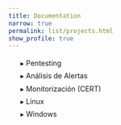 ```yaml
---
title: Documentation
narrow: true
permalink: list/projects.html
show_profile: true
---
```




<style>
	#menu * { list-style:none;}
	#menu li{ line-height:180%;}
	#menu li a{color:#222; text-decoration:none;}
	#menu li a:before{ content:"\025b8"; color:#ddd; margin-right:4px;}
	#menu input[name="list"] {
	    position: absolute;
	    left: -1000em;
	    }
	#menu label:before{ content:"\025b8"; margin-right:4px;}
	#menu input:checked ~ label:before{ content:"\025be";}
	#menu .interior{display: none;}
	#menu input:checked ~ ul{display:block;}
</style>


<ul id="menu">
   <li><input type="checkbox" name="list" id="nivel1-1"><label for="nivel1-1">Pentesting</label>
   <ul class="interior">

<div markdown="1">

{% assign pentesting = site.pages | where_exp: "item" , "item.path contains 'pentesting'"%}

{% for item in pentesting %}

- [{{item.title }}]({{item.url}})

{% endfor %}

</div>
	</ul>
   <li><input type="checkbox" name="list" id="nivel1-2"><label for="nivel1-2">Análisis de Alertas</label>
   <ul class="interior">

<div markdown="1">

{% assign analisisAlertas = site.pages | where_exp: "item" , "item.path contains 'analisisAlertas'"%}

{% for item in analisisAlertas %}

- [{{item.title }}]({{item.url}})

{% endfor %}

</div>
	</ul>
	<li><input type="checkbox" name="list" id="nivel1-3"><label for="nivel1-3">Monitorización (CERT)</label>
	   <ul class="interior">

<div markdown="1">

{% assign monitorizacion = site.pages | where_exp: "item" , "item.path contains 'monitorizacion'"%}

{% for item in monitorizacion %}

- [{{item.title }}]({{item.url}})

{% endfor %}

</div>
	</ul>
	<li><input type="checkbox" name="list" id="nivel1-4"><label for="nivel1-4">Linux</label>
	   <ul class="interior">

<div markdown="1">

{% assign linux = site.pages | where_exp: "item" , "item.path contains 'linux'"%}

{% for item in linux %}

- [{{item.title }}]({{item.url}})

{% endfor %}

</div>
	</ul>
	<li><input type="checkbox" name="list" id="nivel1-5"><label for="nivel1-5">Windows</label>
	   <ul class="interior">

<div markdown="1">

{% assign windows = site.pages | where_exp: "item" , "item.path contains 'windows'"%}

{% for item in windows %}

- [{{item.title }}]({{item.url}})

{% endfor %}

</div>
	</ul>

